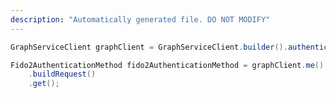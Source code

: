 ```yaml
---
description: "Automatically generated file. DO NOT MODIFY"
---
```

<!-- markdownlint-disable MD041 -->

```java
GraphServiceClient graphClient = GraphServiceClient.builder().authenticationProvider( authProvider ).buildClient();

Fido2AuthenticationMethod fido2AuthenticationMethod = graphClient.me().authentication().fido2Methods("-2_GRUg2-HYz6_1YG4YRAQ2")
    .buildRequest()
    .get();
```
